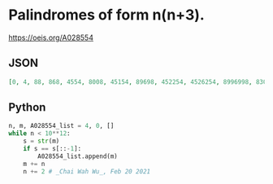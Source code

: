 # Palindromes of form n\(n\+3\)\.
https://oeis.org/A028554
## JSON
```JSON
[0, 4, 88, 868, 4554, 8008, 45154, 89698, 452254, 4526254, 8996998, 830333038, 862626268, 899969998, 4058008504, 45032023054, 45229592254, 89999699998, 405485584504, 4503764673054, 8187727277818, 8999996999998, 89178266287198, 455467838764554, 833066101660338]
```
## Python
```Python
n, m, A028554_list = 4, 0, []
while n < 10**12:
    s = str(m)
    if s == s[::-1]:
        A028554_list.append(m)
    m += n
    n += 2 # _Chai Wah Wu_, Feb 20 2021
```
